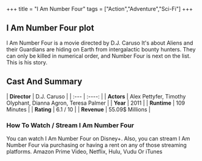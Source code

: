 +++
title = "I Am Number Four"
tags = ["Action","Adventure","Sci-Fi"]
+++
## I Am Number Four plot
I Am Number Four is a movie directed by D.J. Caruso It's about Aliens and their Guardians are hiding on Earth from intergalactic bounty hunters. They can only be killed in numerical order, and Number Four is next on the list. This is his story.
## Cast And Summary
| **Director**      | D.J. Caruso |
    | :---        |    :----:   |
    |  **Actors** | Alex Pettyfer, Timothy Olyphant, Dianna Agron, Teresa Palmer |
    | **Year**   | 2011    |
    |  **Runtime** | 109 Minutes |
    |  **Rating** | 6.1 / 10 | 
    |  **Revenue** | 55.09$ Millions |
### How To Watch / Stream I Am Number Four
You can watch I Am Number Four on Disney+.
Also, you can stream I Am Number Four via purchasing or having a rent on any of those streaming platforms.
Amazon Prime Video, Netflix, Hulu, Vudu Or iTunes